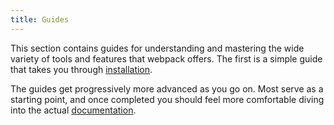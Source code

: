 ```yaml
---
title: Guides
---
```


This section contains guides for understanding and mastering the wide variety of tools and features that webpack offers. The first is a simple guide that takes you through [installation](/guides/installation).

The guides get progressively more advanced as you go on. Most serve as a starting point, and once completed you should feel more comfortable diving into the actual [documentation](/documentation/configuration).
